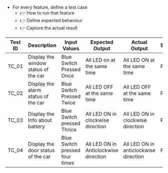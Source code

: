 - For every feature, define a test case
  - 👉 How to run that feature
  - 👉 Define expected behaviour
  - 👉 Capture the actual result


Test ID   |   Description                        |  Input Values                  |  Expected Output                      |  Actual Output                        | Status |
----------|--------------------------------------|--------------------------------|-------------------------------------- |---------------------------------------|--------|
TC_01     | Display the window status of the car | Blue Switch Pressed Once       | All LED on at the same time           | All LED ON at the same time           | Pass   |
TC_02     | Display the alarm status of the car  | Blue Switch Pressed Twice      | All LED OFF at the same time          | All LED OFF at the same time          | Pass   |
TC_03     | Display the Info about battery       | Blue Switch pressed Thrice     | All LED ON in clockwise direction     | All LED ON in clockwise direction     | Pass   |
TC_04     | Display the door status of the car   | Blue Switch pressed four times | All LED ON in Anticlockwise direction | All LED ON in anticlockwise direction | Pass   |
